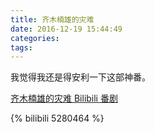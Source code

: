 ```yaml
---
title: 齐木楠雄的灾难
date: 2016-12-19 15:44:49
categories:
tags:
---
```


我觉得我还是得安利一下这部神番。

[齐木楠雄的灾难 Bilibili 番剧](http://bangumi.bilibili.com/anime/5070)

{% bilibili 5280464 %}